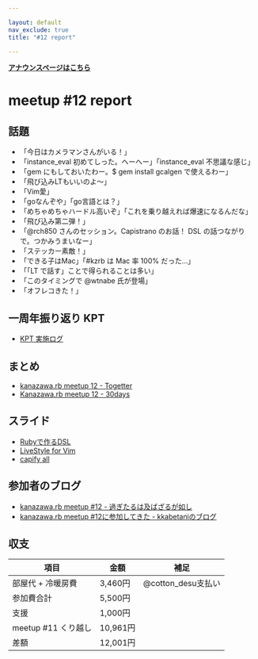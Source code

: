 ```yaml
---

layout: default
nav_exclude: true
title: "#12 report"

---
```


<p> <a href="/12/"><strong>アナウンスページはこちら</strong></a></p>

meetup #12 report
==================

話題
----

-   「今日はカメラマンさんがいる！」
-   「instance_eval 初めてしった。へーへー」「instance_eval 不思議な感じ」
-   「gem にもしておいたわー。\$ gem install gcalgen で使えるわー」
-   「飛び込みLTもいいのよ〜」
-   「Vim愛」
-   「goなんぞや」「go言語とは？」
-   「めちゃめちゃハードル高いぞ」「これを乗り越えれば爆速になるんだな」
-   「飛び込み第二弾！」
-   「@rch850 さんのセッション。Capistrano のお話！ DSL の話つながりで。つかみうまいなー」
-   「ステッカー素敵！」
-   「できる子はMac」「#kzrb は Mac 率 100% だった…」
-   「「LT で話す」ことで得られることは多い」
-   「このタイミングで @wtnabe 氏が登場」
-   「オフレコきた！」

一周年振り返り KPT
------------------

-   [KPT 実施ログ](./report-kpt.html)

まとめ
------

-   [kanazawa.rb meetup 12 - Togetter](http://togetter.com/li/553921)
-   [Kanazawa.rb meetup 12 - 30days](http://30d.jp/kzrb/2)

スライド
--------

-   [Rubyで作るDSL](http://www.slideshare.net/yizawa/rubydsl-25541986)
-   [LiveStyle for Vim](http://www.slideshare.net/tomokazu/kanazawa-rb-12pub)
-   [capify all](http://www.slideshare.net/rch850/capify-all)

参加者のブログ
--------------

-   [kanazawa.rb meetup #12 - 過ぎたるは及ばざるが如し](http://cotton-desu.hatenablog.com/entry/2013/08/26/225822)
-   [kanazawa.rb meetup #12に参加してきた - kkabetaniのブログ](http://kkabetani.hatenablog.com/entry/2013/08/27/192052)

収支
----

 | 項目                   | 金額       | 補足                  |
 | ---------------------- | ---------- | --------------------- |
 | 部屋代 + 冷暖房費      | 3,460円    | @cotton\_desu支払い   |
 | 参加費合計             | 5,500円    |                       |
 | 支援                   | 1,000円    |                       |
 | meetup #11 くり越し    | 10,961円   |                       |
 | 差額                   | 12,001円   |                       |


